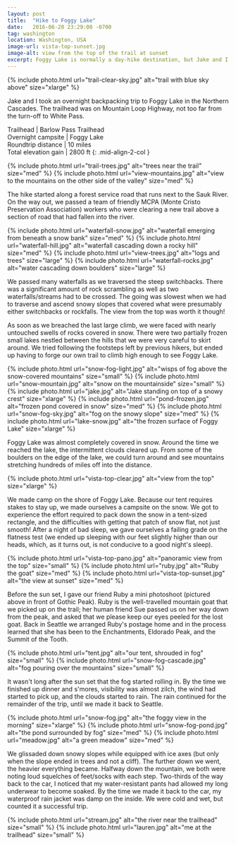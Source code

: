 ```yaml
---
layout: post
title:  "Hike to Foggy Lake"
date:   2016-06-20 23:29:00 -0700
tag: washington
location: Washington, USA
image-url: vista-top-sunset.jpg
image-alt: view from the top of the trail at sunset
excerpt: Foggy Lake is normally a day-hike destination, but Jake and I decided to camp there overnight.
---
```

<div class='img-gallery'>
{% include photo.html url="trail-clear-sky.jpg" alt="trail with blue sky above" size="xlarge" %}
</div>

Jake and I took an overnight backpacking trip to Foggy Lake in the Northern Cascades. The trailhead was on Mountain Loop Highway, not too far from the turn-off to White Pass.

Trailhead | Barlow Pass Trailhead  
Overnight campsite | Foggy Lake  
Roundtrip distance | 10 miles  
Total elevation gain | 2800 ft
{: .mid-align-2-col }

<div class='img-gallery'>
{% include photo.html url="trail-trees.jpg" alt="trees near the trail" size="med" %}
{% include photo.html url="view-mountains.jpg" alt="view to the mountains on the other side of the valley" size="med" %}
</div>

The hike started along a forest service road that runs next to the Sauk River. On the way out, we passed a team of friendly MCPA (Monte Cristo Preservation Association) workers who were clearing a new trail above a section of road that had fallen into the river.

<div class='img-gallery'>
{% include photo.html url="waterfall-snow.jpg" alt="waterfall emerging from beneath a snow bank" size="med" %}
{% include photo.html url="waterfall-hill.jpg" alt="waterfall cascading down a rocky hill" size="med" %}
{% include photo.html url="view-trees.jpg" alt="logs and trees" size="large" %}
{% include photo.html url="waterfall-rocks.jpg" alt="water cascading down boulders" size="large" %}
</div>

We passed many waterfalls as we traversed the steep switchbacks. There was a significant amount of rock scrambling as well as two waterfalls/streams had to be crossed. The going was slowest when we had to traverse and ascend snowy slopes that covered what were presumably either switchbacks or rockfalls. The view from the top was worth it though!

As soon as we breached the last large climb, we were faced with nearly untouched swells of rocks covered in snow. There were two partially frozen small lakes nestled between the hills that we were very careful to skirt around. We tried following the footsteps left by previous hikers, but ended up having to forge our own trail to climb high enough to see Foggy Lake.

<div class='img-gallery'>
{% include photo.html url="snow-fog-light.jpg" alt="wisps of fog above the snow-covered mountains" size="small" %}
{% include photo.html url="snow-mountain.jpg" alt="snow on the mountainside" size="small" %}
{% include photo.html url="jake.jpg" alt="Jake standing on top of a snowy crest" size="xlarge" %}
{% include photo.html url="pond-frozen.jpg" alt="frozen pond covered in snow" size="med" %}
{% include photo.html url="snow-fog-sky.jpg" alt="fog on the snowy slope" size="med" %}
{% include photo.html url="lake-snow.jpg" alt="the frozen surface of Foggy Lake" size="xlarge" %}
</div>

Foggy Lake was almost completely covered in snow. Around the time we reached the lake, the intermittent clouds cleared up. From some of the boulders on the edge of the lake, we could turn around and see mountains stretching hundreds of miles off into the distance.

<div class='img-gallery'>
{% include photo.html url="vista-top-clear.jpg" alt="view from the top" size="xlarge" %}
</div>

We made camp on the shore of Foggy Lake. Because our tent requires stakes to stay up, we made ourselves a campsite on the snow. We got to experience the effort required to pack down the snow in a tent-sized rectangle, and the difficulties with getting that patch of snow flat, not just smooth! After a night of bad sleep, we gave ourselves a failing grade on the flatness test (we ended up sleeping with our feet slightly higher than our heads, which, as it turns out, is not conducive to a good night's sleep).

<div class='img-gallery'>
{% include photo.html url="vista-top-pano.jpg" alt="panoramic view from the top" size="small" %}
{% include photo.html url="ruby.jpg" alt="Ruby the goat" size="med" %}
{% include photo.html url="vista-top-sunset.jpg" alt="the view at sunset" size="med" %}
</div>

Before the sun set, I gave our friend Ruby a mini photoshoot (pictured above in front of Gothic Peak). Ruby is the well-travelled mountain goat that we picked up on the trail; her human friend Sue passed us on her way down from the peak, and asked that we please keep our eyes peeled for the lost goat. Back in Seattle we arranged Ruby's postage home and in the process learned that she has been to the Enchantments, Eldorado Peak, and the Summit of the Tooth.

<div class='img-gallery'>
{% include photo.html url="tent.jpg" alt="our tent, shrouded in fog" size="small" %}
{% include photo.html url="snow-fog-cascade.jpg" alt="fog pouring over the mountains" size="small" %}
</div>

It wasn't long after the sun set that the fog started rolling in. By the time we finished up dinner and s'mores, visibility was almost zilch, the wind had started to pick up, and the clouds started to rain. The rain continued for the remainder of the trip, until we made it back to Seattle.

<div class='img-gallery'>
{% include photo.html url="snow-fog.jpg" alt="the foggy view in the morning" size="xlarge" %}
{% include photo.html url="snow-fog-pond.jpg" alt="the pond surrounded by fog" size="med" %}
{% include photo.html url="meadow.jpg" alt="a green meadow" size="med" %}
</div>

We glissaded down snowy slopes while equipped with ice axes (but only when the slope ended in trees and not a cliff). The further down we went, the heavier everything became. Halfway down the mountain, we both were noting loud squelches of feet/socks with each step. Two-thirds of the way back to the car, I noticed that my water-resistant pants had allowed my long underwear to become soaked. By the time we made it back to the car, my waterproof rain jacket was damp on the inside. We were cold and wet, but counted it a successful trip.

<div class='img-gallery'>
{% include photo.html url="stream.jpg" alt="the river near the trailhead" size="small" %}
{% include photo.html url="lauren.jpg" alt="me at the trailhead" size="small" %}
</div>
